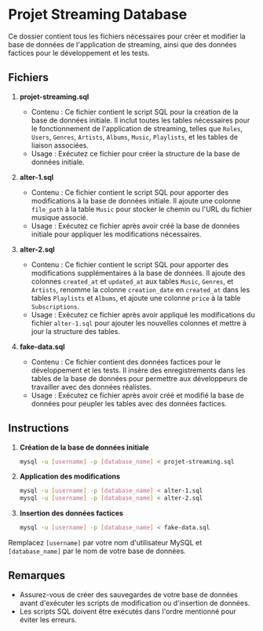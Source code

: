 # Projet Streaming Database

Ce dossier contient tous les fichiers nécessaires pour créer et modifier la base de données de l'application de streaming, ainsi que des données factices pour le développement et les tests.

## Fichiers

1. **projet-streaming.sql**
    - Contenu : Ce fichier contient le script SQL pour la création de la base de données initiale. Il inclut toutes les tables nécessaires pour le fonctionnement de l'application de streaming, telles que `Roles`, `Users`, `Genres`, `Artists`, `Albums`, `Music`, `Playlists`, et les tables de liaison associées.
    - Usage : Exécutez ce fichier pour créer la structure de la base de données initiale.

2. **alter-1.sql**
    - Contenu : Ce fichier contient le script SQL pour apporter des modifications à la base de données initiale. Il ajoute une colonne `file_path` à la table `Music` pour stocker le chemin ou l'URL du fichier musique associé.
    - Usage : Exécutez ce fichier après avoir créé la base de données initiale pour appliquer les modifications nécessaires.

3. **alter-2.sql**
    - Contenu : Ce fichier contient le script SQL pour apporter des modifications supplémentaires à la base de données. Il ajoute des colonnes `created_at` et `updated_at` aux tables `Music`, `Genres`, et `Artists`, renomme la colonne `creation_date` en `created_at` dans les tables `Playlists` et `Albums`, et ajoute une colonne `price` à la table `Subscriptions`.
    - Usage : Exécutez ce fichier après avoir appliqué les modifications du fichier `alter-1.sql` pour ajouter les nouvelles colonnes et mettre à jour la structure des tables.

4. **fake-data.sql**
    - Contenu : Ce fichier contient des données factices pour le développement et les tests. Il insère des enregistrements dans les tables de la base de données pour permettre aux développeurs de travailler avec des données réalistes.
    - Usage : Exécutez ce fichier après avoir créé et modifié la base de données pour peupler les tables avec des données factices.

## Instructions

1. **Création de la base de données initiale**
    ```sh
    mysql -u [username] -p [database_name] < projet-streaming.sql
    ```

2. **Application des modifications**
    ```sh
    mysql -u [username] -p [database_name] < alter-1.sql
    mysql -u [username] -p [database_name] < alter-2.sql
    ```

3. **Insertion des données factices**
    ```sh
    mysql -u [username] -p [database_name] < fake-data.sql
    ```

Remplacez `[username]` par votre nom d'utilisateur MySQL et `[database_name]` par le nom de votre base de données.

## Remarques

- Assurez-vous de créer des sauvegardes de votre base de données avant d'exécuter les scripts de modification ou d'insertion de données.
- Les scripts SQL doivent être exécutés dans l'ordre mentionné pour éviter les erreurs.

